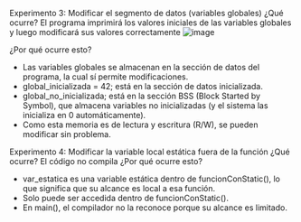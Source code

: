 Experimento 3: Modificar el segmento de datos (variables globales)
¿Qué ocurre?
El programa imprimirá los valores iniciales de las variables globales y luego modificará sus valores correctamente
![image](https://github.com/user-attachments/assets/f4152f3b-5ad9-4f0e-bf7f-f2e5d528aab1)

¿Por qué ocurre esto?
- Las variables globales se almacenan en la sección de datos del programa, la cual sí permite modificaciones.
- global_inicializada = 42; está en la sección de datos inicializada.
- global_no_inicializada; está en la sección BSS (Block Started by Symbol), que almacena variables no inicializadas (y el sistema las inicializa en 0 automáticamente).
- Como esta memoria es de lectura y escritura (R/W), se pueden modificar sin problema.


Experimento 4: Modificar la variable local estática fuera de la función
¿Qué ocurre?
El código no compila
¿Por qué ocurre esto?
- var_estatica es una variable estática dentro de funcionConStatic(), lo que significa que su alcance es local a esa función.
- Solo puede ser accedida dentro de funcionConStatic().
- En main(), el compilador no la reconoce porque su alcance es limitado.

